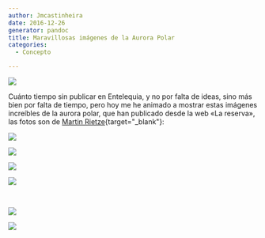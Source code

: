 ```yaml
---
author: Jmcastinheira
date: 2016-12-26
generator: pandoc
title: Maravillosas imágenes de la Aurora Polar
categories:
  - Concepto

---
```




![](http://www.lareserva.com/home/fimage/bor3.jpg?v=1268039375545)

Cuánto tiempo sin publicar en Entelequia, y no por falta de ideas, sino
más bien por falta de tiempo, pero hoy me he animado a mostrar estas
imágenes increíbles de la aurora polar, que han publicado desde la web
«La reserva», las fotos son de [Martin
Rietze](http://mrietze.com/){target="_blank"}:

![](http://www.lareserva.com/home/fimage/bor7.jpg?v=1268039553178)

![](http://www.lareserva.com/home/fimage/bor6.jpg?v=1268039536163)

![](http://www.lareserva.com/home/fimage/bor5.jpg?v=1268039510742)

![](http://www.lareserva.com/home/fimage/bor4.jpg?v=1268039489836)

 

![](http://www.lareserva.com/home/fimage/bor2.jpg?v=1268039470634)

![](http://www.lareserva.com/home/fimage/bor1.jpg?v=1268039445354)

 

 
